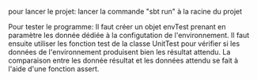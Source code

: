 pour lancer le projet: lancer la commande "sbt run" à la racine du projet

Pour tester le programme: Il faut créer un objet envTest prenant en paramètre les donnée dédiée à la configutation de l'environnement.
Il faut ensuite utiliser les fonction test de la classe UnitTest pour vérifier si les données de l'environnement produisent bien les résultat attendu. La comparaison entre les donnée résultat et les données attendu se fait à l'aide d'une fonction assert.